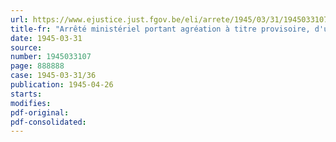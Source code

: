 ```yaml
---
url: https://www.ejustice.just.fgov.be/eli/arrete/1945/03/31/1945033107/justel
title-fr: "Arrêté ministériel portant agréation à titre provisoire, d'unions nationales de fédérations de mutualités reconnues, en qualité d'organismes assureurs de l'assurance obligatoire en cas de maladie ou d'invalidité"
date: 1945-03-31
source:
number: 1945033107
page: 888888
case: 1945-03-31/36
publication: 1945-04-26
starts:
modifies:
pdf-original:
pdf-consolidated:
---
```


